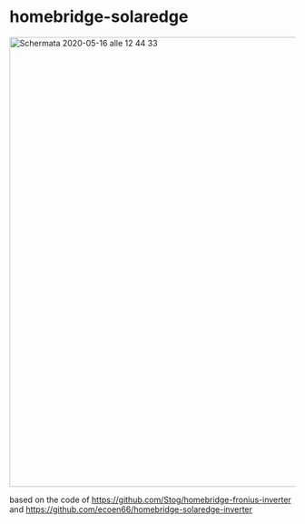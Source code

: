 # homebridge-solaredge

<img width="791" alt="Schermata 2020-05-16 alle 12 44 33" src="https://user-images.githubusercontent.com/36472935/82118164-97aebb00-9775-11ea-8480-02231ecc77a3.png">

based on the code of https://github.com/Stog/homebridge-fronius-inverter and https://github.com/ecoen66/homebridge-solaredge-inverter
